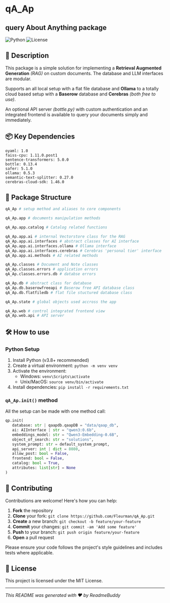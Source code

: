 # qA_Ap 
## query About Anything package

![Python](https://img.shields.io/badge/-Python-blue?logo=python&logoColor=white) ![License](https://img.shields.io/badge/license-MIT-green)

## 📝 Description

This package is a simple solution for implementing a **Retrieval Augmented Generation** _(RAG)_ on custom documents. The database and LLM interfaces are modular.

Supports an all local setup with a flat file database and **Ollama** to a totally cloud based setup with a **Baserow** database and **Cerebras** _(both free to use)_.

An optional API server _(bottle.py)_ with custom authentication and an integrated frontend is available to query your documents simply and immediately.

## 📦 Key Dependencies

```
oyaml: 1.0
faiss-cpu: 1.11.0.post1
sentence-transformers: 5.0.0
bottle: 0.13.4
safer: 5.1.0
ollama: 0.5.3
semantic-text-splitter: 0.27.0
cerebras-cloud-sdk: 1.46.0
```

## 📁 Package Structure
```python
qA_Ap # setup method and aliases to core components

qA_Ap.app # documents manipulation methods

qA_Ap.app.catalog # Catalog related functions

qA_Ap.app.ai # internal Vectorstore class for the RAG
qA_Ap.app.ai.interfaces # abstract classes for AI interface
qA_Ap.app.ai.interfaces.ollama # Ollama interface
qA_Ap.app.ai.interfaces.cerebras # Cerebras 'personal tier' interface
qA_Ap.app.ai.methods # AI related methods

qA_Ap.classes # Document and Note classes
qA_Ap.classes.errors # application errors
qA_Ap.classes.errors.db # databse errors

qA_Ap.db # abstract class for database
qA_Ap.db.baserowfreeapi # Baserow free API database class
qA_Ap.db.flatfiledb # flat file stuctured database class

qA_Ap.state # global objects used accross the app

qA_Ap.web # control integrated frontend view
qA_Ap.web.api # API server
```

## 🛠️ How to use

### Python Setup
1. Install Python (v3.8+ recommended)
2. Create a virtual environment: `python -m venv venv`
3. Activate the environment:
   - Windows: `venv\Scripts\activate`
   - Unix/MacOS: `source venv/bin/activate`
4. Install dependencies: `pip install -r requirements.txt`

### `qA_Ap.init()` method

All the setup can be made with one method call:

```python
qp.init(
   database: str | qaapdb.qaapDB = "data/qaap_db",
   ai: AIInterface | str = "qwen3:0.6b",
   embeddings_model: str = "Qwen3-Embedding-0.6B",
   object_of_search: str = "solutions",
   system_prompt: str = default_system_prompt,
   api_server: int | dict = 8080,
   allow_post: bool = False,
   frontend: bool = False,
   catalog: bool = True,
   attributes: list[str] = None
)
```

### 

## 👥 Contributing

Contributions are welcome! Here's how you can help:

1. **Fork** the repository
2. **Clone** your fork: `git clone https://github.com/Fleurman/qA_Ap.git`
3. **Create** a new branch: `git checkout -b feature/your-feature`
4. **Commit** your changes: `git commit -am 'Add some feature'`
5. **Push** to your branch: `git push origin feature/your-feature`
6. **Open** a pull request

Please ensure your code follows the project's style guidelines and includes tests where applicable.

## 📜 License

This project is licensed under the MIT License.

---
*This README was generated with ❤️ by ReadmeBuddy*